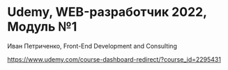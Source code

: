# Udemy, WEB-разработчик 2022, Модуль №1

Иван Петриченко, Front-End Development and Consulting

https://www.udemy.com/course-dashboard-redirect/?course_id=2295431
